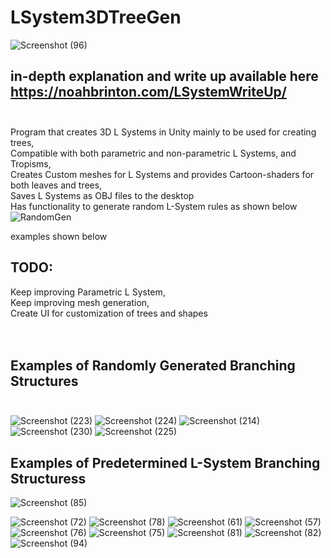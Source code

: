 
# LSystem3DTreeGen
![Screenshot (96)](https://user-images.githubusercontent.com/37704804/112577533-b3c9b280-8db1-11eb-973d-a31f6210302a.png)
## in-depth explanation and write up available here https://noahbrinton.com/LSystemWriteUp/ <br /><br />
Program that creates 3D L Systems in Unity mainly to be used for creating trees, <br />
Compatible with both parametric and non-parametric L Systems, and Tropisms, <br />
Creates Custom meshes for L Systems and provides Cartoon-shaders for both leaves and trees, <br />
Saves L Systems as OBJ files to the desktop<br />
Has functionality to generate random L-System rules as shown below
 <br />
![RandomGen](https://user-images.githubusercontent.com/37704804/112577491-a1e80f80-8db1-11eb-9a0c-d72959172885.gif)

examples shown below <br />
## TODO:<br />
  Keep improving Parametric L System,<br />
  Keep improving mesh generation,<br />
  Create UI for customization of trees and shapes<br /><br /><br />
## Examples of Randomly Generated Branching Structures<br /><br />
![Screenshot (223)](https://user-images.githubusercontent.com/37704804/113341206-c37d5580-92e1-11eb-8c57-358c15d6c5b7.png)
![Screenshot (224)](https://user-images.githubusercontent.com/37704804/113341215-c710dc80-92e1-11eb-9e2b-3359d63ae132.png)
![Screenshot (214)](https://user-images.githubusercontent.com/37704804/113341259-d3953500-92e1-11eb-810e-8aaee337c580.png)
![Screenshot (230)](https://user-images.githubusercontent.com/37704804/113341290-d98b1600-92e1-11eb-9d2a-6b73f90caf65.png)
![Screenshot (225)](https://user-images.githubusercontent.com/37704804/113341313-dee86080-92e1-11eb-94cf-74707d316be6.png)
## Examples of Predetermined L-System Branching Structuress<br />

![Screenshot (85)](https://user-images.githubusercontent.com/37704804/111701428-104c3100-87f8-11eb-8788-288e8e4a6212.png)

![Screenshot (72)](https://user-images.githubusercontent.com/37704804/111405796-5dac8f00-868e-11eb-82d5-dd5578375999.png)
![Screenshot (78)](https://user-images.githubusercontent.com/37704804/111663872-7328d280-87ce-11eb-9c04-4cc2cc7e2935.png)
![Screenshot (61)](https://user-images.githubusercontent.com/37704804/111663627-3d83e980-87ce-11eb-88d0-3333ba3a9b43.png)
![Screenshot (57)](https://user-images.githubusercontent.com/37704804/111663639-407eda00-87ce-11eb-8fec-3cee041e125d.png)
![Screenshot (76)](https://user-images.githubusercontent.com/37704804/111663681-47a5e800-87ce-11eb-8256-457868d141ea.png)
![Screenshot (75)](https://user-images.githubusercontent.com/37704804/111663686-48d71500-87ce-11eb-8e7f-4d65cfc0cdcb.png)
![Screenshot (81)](https://user-images.githubusercontent.com/37704804/111663690-496fab80-87ce-11eb-9c82-8c11277b9d78.png)
![Screenshot (82)](https://user-images.githubusercontent.com/37704804/111663701-4aa0d880-87ce-11eb-9a92-1f10c2ee7860.png)
![Screenshot (94)](https://user-images.githubusercontent.com/37704804/113340995-77caac00-92e1-11eb-83d6-9105832ace92.png)


